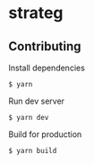 # strateg

## Contributing

Install dependencies

```
$ yarn
```

Run dev server

```
$ yarn dev
```

Build for production

```
$ yarn build
```

